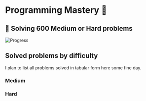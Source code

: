 # Programming Mastery :punch:

## :goal_net:  Solving 600 Medium or Hard problems 

![Progress](https://progress-bar.dev/19/?scale=600&title=InterviewGod&width=500&color=babaca&suffix=+problems+solved)

## Solved problems by difficulty
I plan to list all problems solved in tabular form here some fine day.

### Medium

### Hard

